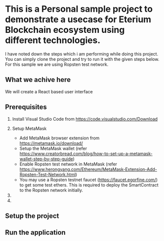# This is a Personal sample project to demonstrate a usecase for Eterium Blockchain ecosystem using different technologies.

I have noted down the steps which i am performing while doing this project. You can simply clone the project and try to run it with the given steps below.
For this sample we are using Ropsten test network.

## What we achive here
We will create a React based user interface

## Prerequisites
1. Install Visual Studio Code from https://code.visualstudio.com/Download
2. Setup MetaMask
   - Add MetaMask browser extension from https://metamask.io/download/
   - Setup the MetaMask wallet (refer https://www.creatorbread.com/blog/how-to-set-up-a-metamask-wallet-step-by-step-guide)
   - Enable Ropsten test network in MetaMask (refer https://www.herongyang.com/Ethereum/MetaMask-Extension-Add-Ropsten-Test-Network.html)
   - You may use a Ropsten testnet faucet (https://faucet.egorfine.com/) to get some test ethers. This is required to deploy the SmartContract to the Ropsten network initially.  
 
3. 
4. 
 
## Setup the project

## Run the application
